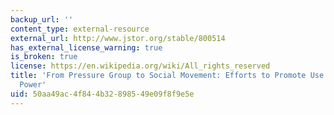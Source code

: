 ```yaml
---
backup_url: ''
content_type: external-resource
external_url: http://www.jstor.org/stable/800514
has_external_license_warning: true
is_broken: true
license: https://en.wikipedia.org/wiki/All_rights_reserved
title: 'From Pressure Group to Social Movement: Efforts to Promote Use of Nuclear
  Power'
uid: 50aa49ac-4f84-4b32-8985-49e09f8f9e5e
---
```

